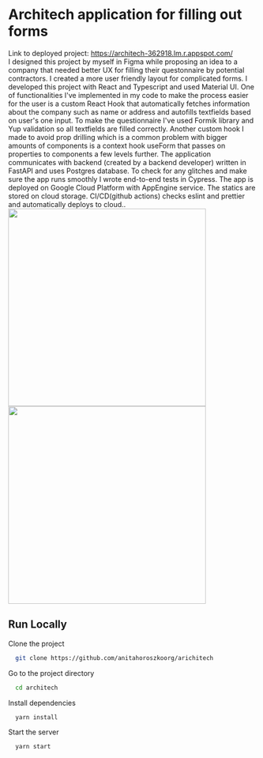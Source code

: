 # Architech application for filling out forms
Link to deployed project: https://architech-362918.lm.r.appspot.com/ </br>
I designed this project by myself in Figma while proposing an idea to a company that needed better UX for filling their questonnaire by potential contractors. I created a more user friendly layout for complicated forms. I developed this project with React and Typescript and used Material UI. One of functionalities I've implemented in my code to make the process easier for the user is a custom React Hook that automatically fetches information about the company such as name or address and autofills textfields based on user's one input.  To make the questionnaire I've used Formik library and Yup validation so all textfields are filled correctly. Another custom hook I made to avoid prop drilling which is a common problem with bigger amounts of components is a context hook useForm that passes on properties to components a few levels further. The application communicates with backend (created by a backend developer) written in FastAPI and uses Postgres database. To check for any glitches and make sure the app runs smoothly I wrote end-to-end tests in Cypress. The app is deployed on Google Cloud Platform with AppEngine service. The statics are stored on cloud storage. CI/CD(github actions) checks eslint and prettier and automatically deploys to cloud..</br><img width = "400" src="https://user-images.githubusercontent.com/95635795/193845856-bec46da0-3ba3-4ec3-b5ce-c3f00d54b439.png"> <img width = "400" src="https://user-images.githubusercontent.com/95635795/193865473-bd3074fd-9571-4d73-bb0c-074670bfa687.png">
## Run Locally

Clone the project

```bash
  git clone https://github.com/anitahoroszkoorg/arichitech
```

Go to the project directory

```bash
  cd architech
```

Install dependencies

```bash
  yarn install
```

Start the server

```bash
  yarn start
```
